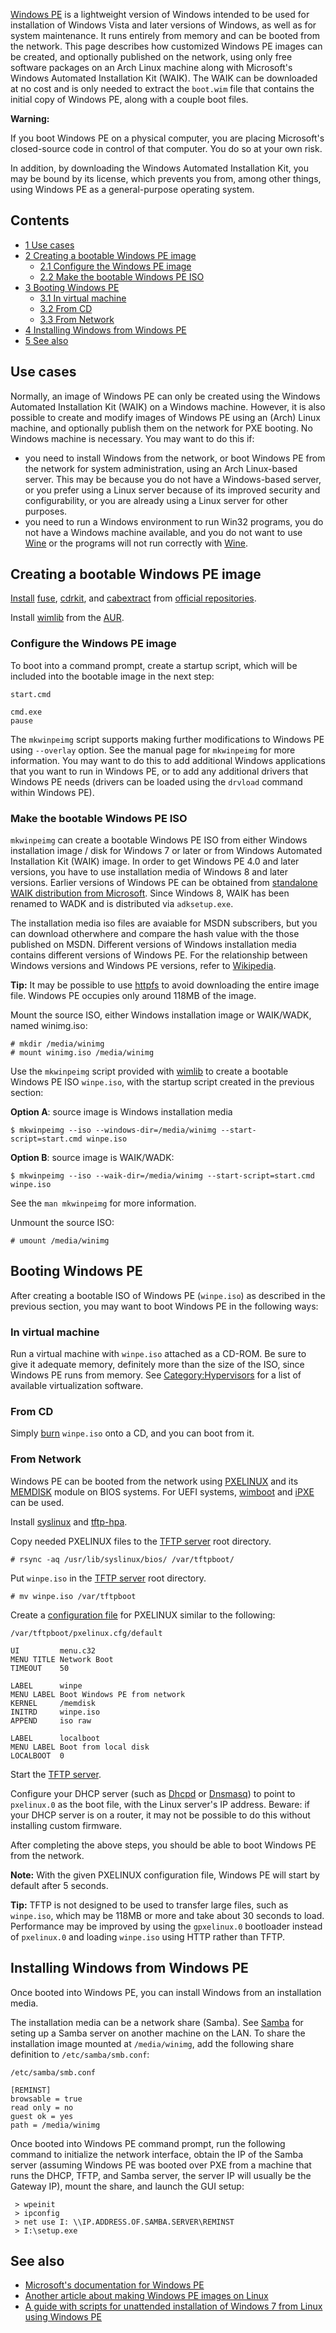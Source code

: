 [Windows PE](http://technet.microsoft.com/en-us/library/cc766093(v=ws.10).aspx) is a lightweight version of Windows intended to be used for installation of Windows Vista and later versions of Windows, as well as for system maintenance. It runs entirely from memory and can be booted from the network. This page describes how customized Windows PE images can be created, and optionally published on the network, using only free software packages on an Arch Linux machine along with Microsoft's Windows Automated Installation Kit (WAIK). The WAIK can be downloaded at no cost and is only needed to extract the `boot.wim` file that contains the initial copy of Windows PE, along with a couple boot files.

**Warning:**

If you boot Windows PE on a physical computer, you are placing Microsoft's closed-source code in control of that computer. You do so at your own risk.

In addition, by downloading the Windows Automated Installation Kit, you may be bound by its license, which prevents you from, among other things, using Windows PE as a general-purpose operating system.

## Contents

*   [1 Use cases](#Use_cases)
*   [2 Creating a bootable Windows PE image](#Creating_a_bootable_Windows_PE_image)
    *   [2.1 Configure the Windows PE image](#Configure_the_Windows_PE_image)
    *   [2.2 Make the bootable Windows PE ISO](#Make_the_bootable_Windows_PE_ISO)
*   [3 Booting Windows PE](#Booting_Windows_PE)
    *   [3.1 In virtual machine](#In_virtual_machine)
    *   [3.2 From CD](#From_CD)
    *   [3.3 From Network](#From_Network)
*   [4 Installing Windows from Windows PE](#Installing_Windows_from_Windows_PE)
*   [5 See also](#See_also)

## Use cases

Normally, an image of Windows PE can only be created using the Windows Automated Installation Kit (WAIK) on a Windows machine. However, it is also possible to create and modify images of Windows PE using an (Arch) Linux machine, and optionally publish them on the network for PXE booting. No Windows machine is necessary. You may want to do this if:

*   you need to install Windows from the network, or boot Windows PE from the network for system administration, using an Arch Linux-based server. This may be because you do not have a Windows-based server, or you prefer using a Linux server because of its improved security and configurability, or you are already using a Linux server for other purposes.
*   you need to run a Windows environment to run Win32 programs, you do not have a Windows machine available, and you do not want to use [Wine](/index.php/Wine "Wine") or the programs will not run correctly with [Wine](/index.php/Wine "Wine").

## Creating a bootable Windows PE image

[Install](/index.php/Install "Install") [fuse](https://www.archlinux.org/packages/?name=fuse), [cdrkit](https://www.archlinux.org/packages/?name=cdrkit), and [cabextract](https://www.archlinux.org/packages/?name=cabextract) from [official repositories](/index.php/Official_repositories "Official repositories").

Install [wimlib](https://aur.archlinux.org/packages/wimlib/) from the [AUR](/index.php/AUR "AUR").

### Configure the Windows PE image

To boot into a command prompt, create a startup script, which will be included into the bootable image in the next step:

 `start.cmd` 
```
cmd.exe
pause

```

The `mkwinpeimg` script supports making further modifications to Windows PE using `--overlay` option. See the manual page for `mkwinpeimg` for more information. You may want to do this to add additional Windows applications that you want to run in Windows PE, or to add any additional drivers that Windows PE needs (drivers can be loaded using the `drvload` command within Windows PE).

### Make the bootable Windows PE ISO

`mkwinpeimg` can create a bootable Windows PE ISO from either Windows installation image / disk for Windows 7 or later or from Windows Automated Installation Kit (WAIK) image. In order to get Windows PE 4.0 and later versions, you have to use installation media of Windows 8 and later versions. Earlier versions of Windows PE can be obtained from [standalone WAIK distribution from Microsoft](http://www.microsoft.com/en-us/download/details.aspx?id=5753). Since Windows 8, WAIK has been renamed to WADK and is distributed via `adksetup.exe`.

The installation media iso files are avaiable for MSDN subscribers, but you can download otherwhere and compare the hash value with the those published on MSDN. Different versions of Windows installation media contains different versions of Windows PE. For the relationship between Windows versions and Windows PE versions, refer to [Wikipedia](https://en.wikipedia.org/wiki/Windows_Preinstallation_Environment#Versions "wikipedia:Windows Preinstallation Environment").

**Tip:** It may be possible to use [httpfs](http://httpfs.sourceforge.net/) to avoid downloading the entire image file. Windows PE occupies only around 118MB of the image.

Mount the source ISO, either Windows installation image or WAIK/WADK, named winimg.iso:

```
# mkdir /media/winimg
# mount winimg.iso /media/winimg

```

Use the `mkwinpeimg` script provided with [wimlib](https://aur.archlinux.org/packages/wimlib/) to create a bootable Windows PE ISO `winpe.iso`, with the startup script created in the previous section:

**Option A**: source image is Windows installation media

```
$ mkwinpeimg --iso --windows-dir=/media/winimg --start-script=start.cmd winpe.iso

```

**Option B**: source image is WAIK/WADK:

```
$ mkwinpeimg --iso --waik-dir=/media/winimg --start-script=start.cmd winpe.iso

```

See the `man mkwinpeimg` for more information.

Unmount the source ISO:

```
# umount /media/winimg

```

## Booting Windows PE

After creating a bootable ISO of Windows PE (`winpe.iso`) as described in the previous section, you may want to boot Windows PE in the following ways:

### In virtual machine

Run a virtual machine with `winpe.iso` attached as a CD-ROM. Be sure to give it adequate memory, definitely more than the size of the ISO, since Windows PE runs from memory. See [Category:Hypervisors](/index.php/Category:Hypervisors "Category:Hypervisors") for a list of available virtualization software.

### From CD

Simply [burn](/index.php/Optical_disc_drive#Burning "Optical disc drive") `winpe.iso` onto a CD, and you can boot from it.

### From Network

Windows PE can be booted from the network using [PXELINUX](http://www.syslinux.org/wiki/index.php/PXELINUX) and its [MEMDISK](http://www.syslinux.org/wiki/index.php/MEMDISK) module on BIOS systems. For UEFI systems, [wimboot](http://ipxe.org/wimboot) and [iPXE](http://ipxe.org) can be used.

Install [syslinux](https://www.archlinux.org/packages/?name=syslinux) and [tftp-hpa](https://www.archlinux.org/packages/?name=tftp-hpa).

Copy needed PXELINUX files to the [TFTP server](/index.php/Tftpd_server "Tftpd server") root directory.

```
# rsync -aq /usr/lib/syslinux/bios/ /var/tftpboot/

```

Put `winpe.iso` in the [TFTP server](/index.php/Tftpd_server "Tftpd server") root directory.

```
# mv winpe.iso /var/tftpboot

```

Create a [configuration file](/index.php/Syslinux#Configuring_syslinux "Syslinux") for PXELINUX similar to the following:

 `/var/tftpboot/pxelinux.cfg/default` 
```
UI         menu.c32
MENU TITLE Network Boot
TIMEOUT    50

LABEL      winpe
MENU LABEL Boot Windows PE from network
KERNEL     /memdisk
INITRD     winpe.iso
APPEND     iso raw

LABEL      localboot
MENU LABEL Boot from local disk
LOCALBOOT  0

```

Start the [TFTP server](/index.php/Tftpd_server "Tftpd server").

Configure your DHCP server (such as [Dhcpd](/index.php/Dhcpd "Dhcpd") or [Dnsmasq](/index.php/Dnsmasq "Dnsmasq")) to point to `pxelinux.0` as the boot file, with the Linux server's IP address. Beware: if your DHCP server is on a router, it may not be possible to do this without installing custom firmware.

After completing the above steps, you should be able to boot Windows PE from the network.

**Note:** With the given PXELINUX configuration file, Windows PE will start by default after 5 seconds.

**Tip:** TFTP is not designed to be used to transfer large files, such as `winpe.iso`, which may be 118MB or more and take about 30 seconds to load. Performance may be improved by using the `gpxelinux.0` bootloader instead of `pxelinux.0` and loading `winpe.iso` using HTTP rather than TFTP.

## Installing Windows from Windows PE

Once booted into Windows PE, you can install Windows from an installation media.

The installation media can be a network share (Samba). See [Samba](/index.php/Samba "Samba") for seting up a Samba server on another machine on the LAN. To share the installation image mounted at `/media/winimg`, add the following share definition to `/etc/samba/smb.conf`:

 `/etc/samba/smb.conf` 
```
[REMINST]
browsable = true
read only = no
guest ok = yes
path = /media/winimg

```

Once booted into Windows PE command prompt, run the following command to initialize the network interface, obtain the IP of the Samba server (assuming Windows PE was booted over PXE from a machine that runs the DHCP, TFTP, and Samba server, the server IP will usually be the Gateway IP), mount the share, and launch the GUI setup:

```
 > wpeinit
 > ipconfig
 > net use I: \\IP.ADDRESS.OF.SAMBA.SERVER\REMINST
 > I:\setup.exe

```

## See also

*   [Microsoft's documentation for Windows PE](http://technet.microsoft.com/en-us/library/cc766093(v=ws.10).aspx)
*   [Another article about making Windows PE images on Linux](http://www.thinkwiki.org/wiki/Windows_PE)
*   [A guide with scripts for unattended installation of Windows 7 from Linux using Windows PE](http://www.ultimatedeployment.org/win7pxelinux1.html)